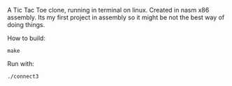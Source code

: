 A Tic Tac Toe clone, running in terminal on linux. Created in nasm x86 assembly.
Its my first project in assembly so it might be not the best way of doing things.

How to build:
```
make
```
Run with:
```
./connect3
```
